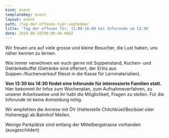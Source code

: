 ```yaml
---
kind: event
templateKey: event
layout: event
path: /tag-der-offenen-tuer-september
title: 'Tag der offenen Tür, 11:00-16:00 mit Inforunde um 13:30'
date: 2019-09-28T09:00:48.695Z
---
```

Wir freuen uns auf viele grosse und kleine Besucher, die Lust haben, uns näher kennen zu lernen.

Wie immer verwöhnen wir euch gerne mit Suppenstand, Kuchen- und Getränkebuffet (Getränke sind offeriert, der Erlös aus Suppen-/Kuchenverkauf fliesst in die Kasse für Lernmaterialien).

**Von 13:30 bis 14:30 findet eine Inforunde für interessierte Familien statt.** Hier bekommt ihr Infos zum Wochenplan, zum Aufnahmeverfahren, zu unserer Arbeitsweise und ihr habt die Möglichkeit, Fragen zu stellen. Für die Inforunde ist keine Anmeldung nötig.

Wir empfehlen die Anreise mit ÖV (Haltestelle Chilchbüel/Bezibüel oder Hohenegg) ab Bahnhof Meilen.

Wenige Parkplätze sind entlang der Mittelbergstrasse vorhanden (ausgeschildert)
